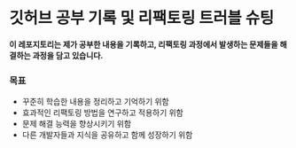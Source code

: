 # 깃허브 공부 기록 및 리팩토링 트러블 슈팅

**이 레포지토리는 제가 공부한 내용을 기록하고, 리팩토링 과정에서 발생하는 문제들을 해결하는 과정을 담고 있습니다.**

### 목표

* 꾸준히 학습한 내용을 정리하고 기억하기 위함
* 효과적인 리팩토링 방법을 연구하고 적용하기 위함
* 문제 해결 능력을 향상시키기 위함
* 다른 개발자들과 지식을 공유하고 함께 성장하기 위함
